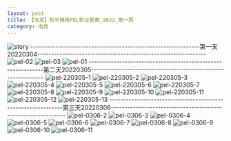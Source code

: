 ```yaml
---
layout: post
title: 【电竞】和平精英PEL职业联赛_2022_第一周
category: 电竞
---
```

![story](http://r74vtd8b0.hd-bkt.clouddn.com/img/story.png)
-------------------------------------------------------------第一天20220304-------------------------------------------------------------
![pel-02](http://r74vtd8b0.hd-bkt.clouddn.com/img/pel-2.jpg)
![pel-03](http://r74vtd8b0.hd-bkt.clouddn.com/img/pel-3.jpg)
![pel-01](http://r74vtd8b0.hd-bkt.clouddn.com/img/pel-1.jpg)
-------------------------------------------------------------第二天20220305-------------------------------------------------------------
![pel-220305-1](http://r74vtd8b0.hd-bkt.clouddn.com/img/pel-220305-1.png)
![pel-220305-2](http://r74vtd8b0.hd-bkt.clouddn.com/img/pel-220305-2.png)
![pel-220305-3](http://r74vtd8b0.hd-bkt.clouddn.com/img/pel-220305-3.png)
![pel-220305-4](http://r74vtd8b0.hd-bkt.clouddn.com/img/pel-220305-4.png)
![pel-220305-5](http://r74vtd8b0.hd-bkt.clouddn.com/img/pel-220305-5.png)
![pel-220305-6](http://r74vtd8b0.hd-bkt.clouddn.com/img/pel-220305-6.png)
![pel-220305-7](http://r74vtd8b0.hd-bkt.clouddn.com/img/pel-220305-7.png)
![pel-220305-8](http://r74vtd8b0.hd-bkt.clouddn.com/img/pel-220305-8.png)
![pel-220305-9](http://r74vtd8b0.hd-bkt.clouddn.com/img/pel-220305-9.png)
![pel-220305-10](http://r74vtd8b0.hd-bkt.clouddn.com/img/pel-220305-10.png)
![pel-220305-11](http://r74vtd8b0.hd-bkt.clouddn.com/img/pel-220305-11.png)
![pel-220305-12](http://r74vtd8b0.hd-bkt.clouddn.com/img/pel-220305-12.png)
![pel-220305-13](http://r74vtd8b0.hd-bkt.clouddn.com/img/pel-220305-13.png)
-------------------------------------------------------------第三天20220306-------------------------------------------------------------
![pel-0306-2](http://r74vtd8b0.hd-bkt.clouddn.com/img/pel-0306-2.png)
![pel-0306-3](http://r74vtd8b0.hd-bkt.clouddn.com/img/pel-0306-3.png)
![pel-0306-4](http://r74vtd8b0.hd-bkt.clouddn.com/img/pel-0306-4.png)
![pel-0306-5](http://r74vtd8b0.hd-bkt.clouddn.com/img/pel-0306-5.png)
![pel-0306-6](http://r74vtd8b0.hd-bkt.clouddn.com/img/pel-0306-6.png)
![pel-0306-7](http://r74vtd8b0.hd-bkt.clouddn.com/img/pel-0306-7.png)
![pel-0306-8](http://r74vtd8b0.hd-bkt.clouddn.com/img/pel-0306-8.png)
![pel-0306-9](http://r74vtd8b0.hd-bkt.clouddn.com/img/pel-0306-9.png)
![pel-0306-10](http://r74vtd8b0.hd-bkt.clouddn.com/img/pel-0306-10.png)
![pel-0306-11](http://r74vtd8b0.hd-bkt.clouddn.com/img/pel-0306-11.png)










  




